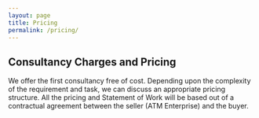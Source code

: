 ```yaml
---
layout: page
title: Pricing
permalink: /pricing/
---
```


## Consultancy Charges and Pricing

We offer the first consultancy free of cost. Depending upon the complexity of the requirement and task, we can discuss
an appropriate pricing structure. All the pricing and Statement of Work will be based out of a contractual agreement between
the seller (ATM Enterprise) and the buyer.